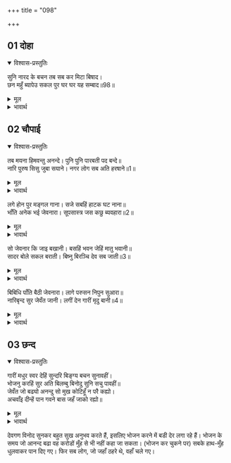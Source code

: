 +++
title = "098"

+++


## 01 दोहा
<details open><summary>विश्वास-प्रस्तुतिः</summary>

सुनि नारद के बचन तब सब कर मिटा बिषाद।  
छन महुँ ब्यापेउ सकल पुर घर घर यह सम्बाद॥98॥
</details>
<details><summary>मूल</summary>

सुनि नारद के बचन तब सब कर मिटा बिषाद।  
छन महुँ ब्यापेउ सकल पुर घर घर यह सम्बाद॥98॥
</details>

<details><summary>भावार्थ</summary>

तब नारद के वचन सुनकर सबका विषाद मिट गया और क्षणभर में यह समाचार सारे नगर में घर-घर फैल गया॥98॥
</details>





## 02 चौपाई
<details open><summary>विश्वास-प्रस्तुतिः</summary>

तब मयना हिमवन्तु अनन्दे। पुनि पुनि पारबती पद बन्दे॥  
नारि पुरुष सिसु जुबा सयाने। नगर लोग सब अति हरषाने॥1॥
</details>
<details><summary>मूल</summary>

तब मयना हिमवन्तु अनन्दे। पुनि पुनि पारबती पद बन्दे॥  
नारि पुरुष सिसु जुबा सयाने। नगर लोग सब अति हरषाने॥1॥
</details>

<details><summary>भावार्थ</summary>

तब मैना और हिमवान आनन्द में मग्न हो गए और उन्होन्ने बार-बार पार्वती के चरणों की वन्दना की। स्त्री, पुरुष, बालक, युवा और वृद्ध नगर के सभी लोग बहुत प्रसन्न हुए॥1॥
</details>

लगे होन पुर मङ्गल गाना। सजे सबहिं हाटक घट नाना॥  
भाँति अनेक भई जेवनारा। सूपसास्त्र जस कछु ब्यवहारा॥2॥

<details><summary>मूल</summary>

लगे होन पुर मङ्गल गाना। सजे सबहिं हाटक घट नाना॥  
भाँति अनेक भई जेवनारा। सूपसास्त्र जस कछु ब्यवहारा॥2॥
</details>

<details><summary>भावार्थ</summary>

नगर में मङ्गल गीत गाए जाने लगे और सबने भाँति-भाँति के सुवर्ण के कलश सजाए। पाक शास्त्र में जैसी रीति है, उसके अनुसार अनेक भाँति की ज्योनार हुई (रसोई बनी)॥2॥
</details>

सो जेवनार कि जाइ बखानी। बसहिं भवन जेहिं मातु भवानी॥  
सादर बोले सकल बराती। बिष्नु बिरञ्चि देव सब जाती॥3॥

<details><summary>मूल</summary>

सो जेवनार कि जाइ बखानी। बसहिं भवन जेहिं मातु भवानी॥  
सादर बोले सकल बराती। बिष्नु बिरञ्चि देव सब जाती॥3॥
</details>

<details><summary>भावार्थ</summary>

जिस घर में स्वयं माता भवानी रहती हों, वहाँ की ज्योनार (भोजन सामग्री) का वर्णन कैसे किया जा सकता है? हिमाचल ने आदरपूर्वक सब बारातियों, विष्णु, ब्रह्मा और सब जाति के देवताओं को बुलवाया॥3॥
</details>

बिबिधि पाँति बैठी जेवनारा। लागे परुसन निपुन सुआरा॥  
नारिबृन्द सुर जेवँत जानी। लगीं देन गारीं मृदु बानी॥4॥

<details><summary>मूल</summary>

बिबिधि पाँति बैठी जेवनारा। लागे परुसन निपुन सुआरा॥  
नारिबृन्द सुर जेवँत जानी। लगीं देन गारीं मृदु बानी॥4॥
</details>

<details><summary>भावार्थ</summary>

भोजन (करने वालों) की बहुत सी पङ्गतें बैठीं। चतुर रसोइए परोसने लगे। स्त्रियों की मण्डलियाँ देवताओं को भोजन करते जानकर कोमल वाणी से गालियाँ देने लगीं॥4॥
</details>



## 03 छन्द
<details open><summary>विश्वास-प्रस्तुतिः</summary>

गारीं मधुर स्वर देहिं सुन्दरि बिङ्ग्य बचन सुनावहीं।  
भोजनु करहिं सुर अति बिलम्बु बिनोदु सुनि सचु पावहीं॥  
जेवँत जो बढ्यो अनन्दु सो मुख कोटिहूँ न परै कह्यो।  
अचवाँइ दीन्हें पान गवने बास जहँ जाको रह्यो॥
</details>
<details><summary>मूल</summary>

गारीं मधुर स्वर देहिं सुन्दरि बिङ्ग्य बचन सुनावहीं।  
भोजनु करहिं सुर अति बिलम्बु बिनोदु सुनि सचु पावहीं॥  
जेवँत जो बढ्यो अनन्दु सो मुख कोटिहूँ न परै कह्यो।  
अचवाँइ दीन्हें पान गवने बास जहँ जाको रह्यो॥
</details>

<details><summary>भावार्थ</summary>

सब सुन्दरी स्त्रियाँ मीठे स्वर में गालियाँ देने लगीं और व्यङ्ग्य भरे वचन सुनाने लगीं।
</details>

देवगण विनोद सुनकर बहुत सुख अनुभव करते हैं, इसलिए भोजन करने में बडी देर लगा रहे हैं। भोजन के समय जो आनन्द बढा वह करोडों मुँह से भी नहीं कहा जा सकता। (भोजन कर चुकने पर) सबके हाथ-मुँह धुलवाकर पान दिए गए। फिर सब लोग, जो जहाँ ठहरे थे, वहाँ चले गए।
